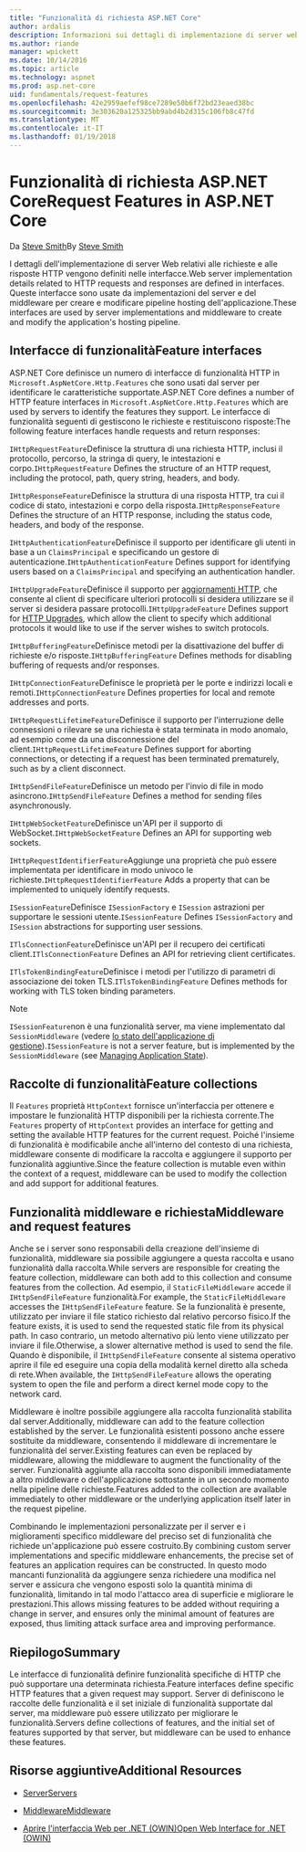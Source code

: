 ```yaml
---
title: "Funzionalità di richiesta ASP.NET Core"
author: ardalis
description: Informazioni sui dettagli di implementazione di server web relativi a richieste HTTP e le risposte che sono definite nelle interfacce per ASP.NET Core.
ms.author: riande
manager: wpickett
ms.date: 10/14/2016
ms.topic: article
ms.technology: aspnet
ms.prod: asp.net-core
uid: fundamentals/request-features
ms.openlocfilehash: 42e2959aefef98ce7289e50b6f72bd23eaed38bc
ms.sourcegitcommit: 3e303620a125325bb9abd4b2d315c106fb8c47fd
ms.translationtype: MT
ms.contentlocale: it-IT
ms.lasthandoff: 01/19/2018
---
```

# <a name="request-features-in-aspnet-core"></a><span data-ttu-id="f07dd-103">Funzionalità di richiesta ASP.NET Core</span><span class="sxs-lookup"><span data-stu-id="f07dd-103">Request Features in ASP.NET Core</span></span>

<span data-ttu-id="f07dd-104">Da [Steve Smith](https://ardalis.com/)</span><span class="sxs-lookup"><span data-stu-id="f07dd-104">By [Steve Smith](https://ardalis.com/)</span></span>

<span data-ttu-id="f07dd-105">I dettagli dell'implementazione di server Web relativi alle richieste e alle risposte HTTP vengono definiti nelle interfacce.</span><span class="sxs-lookup"><span data-stu-id="f07dd-105">Web server implementation details related to HTTP requests and responses are defined in interfaces.</span></span> <span data-ttu-id="f07dd-106">Queste interfacce sono usate da implementazioni del server e del middleware per creare e modificare pipeline hosting dell'applicazione.</span><span class="sxs-lookup"><span data-stu-id="f07dd-106">These interfaces are used by server implementations and middleware to create and modify the application's hosting pipeline.</span></span>

## <a name="feature-interfaces"></a><span data-ttu-id="f07dd-107">Interfacce di funzionalità</span><span class="sxs-lookup"><span data-stu-id="f07dd-107">Feature interfaces</span></span>

<span data-ttu-id="f07dd-108">ASP.NET Core definisce un numero di interfacce di funzionalità HTTP in `Microsoft.AspNetCore.Http.Features` che sono usati dal server per identificare le caratteristiche supportate.</span><span class="sxs-lookup"><span data-stu-id="f07dd-108">ASP.NET Core defines a number of HTTP feature interfaces in `Microsoft.AspNetCore.Http.Features` which are used by servers to identify the features they support.</span></span> <span data-ttu-id="f07dd-109">Le interfacce di funzionalità seguenti di gestiscono le richieste e restituiscono risposte:</span><span class="sxs-lookup"><span data-stu-id="f07dd-109">The following feature interfaces handle requests and return responses:</span></span>

<span data-ttu-id="f07dd-110">`IHttpRequestFeature`Definisce la struttura di una richiesta HTTP, inclusi il protocollo, percorso, la stringa di query, le intestazioni e corpo.</span><span class="sxs-lookup"><span data-stu-id="f07dd-110">`IHttpRequestFeature` Defines the structure of an HTTP request, including the protocol, path, query string, headers, and body.</span></span>

<span data-ttu-id="f07dd-111">`IHttpResponseFeature`Definisce la struttura di una risposta HTTP, tra cui il codice di stato, intestazioni e corpo della risposta.</span><span class="sxs-lookup"><span data-stu-id="f07dd-111">`IHttpResponseFeature` Defines the structure of an HTTP response, including the status code, headers, and body of the response.</span></span>

<span data-ttu-id="f07dd-112">`IHttpAuthenticationFeature`Definisce il supporto per identificare gli utenti in base a un `ClaimsPrincipal` e specificando un gestore di autenticazione.</span><span class="sxs-lookup"><span data-stu-id="f07dd-112">`IHttpAuthenticationFeature` Defines support for identifying users based on a `ClaimsPrincipal` and specifying an authentication handler.</span></span>

<span data-ttu-id="f07dd-113">`IHttpUpgradeFeature`Definisce il supporto per [aggiornamenti HTTP](https://tools.ietf.org/html/rfc2616.html#section-14.42), che consente al client di specificare ulteriori protocolli si desidera utilizzare se il server si desidera passare protocolli.</span><span class="sxs-lookup"><span data-stu-id="f07dd-113">`IHttpUpgradeFeature` Defines support for [HTTP Upgrades](https://tools.ietf.org/html/rfc2616.html#section-14.42), which allow the client to specify which additional protocols it would like to use if the server wishes to switch protocols.</span></span>

<span data-ttu-id="f07dd-114">`IHttpBufferingFeature`Definisce metodi per la disattivazione del buffer di richieste e/o risposte.</span><span class="sxs-lookup"><span data-stu-id="f07dd-114">`IHttpBufferingFeature` Defines methods for disabling buffering of requests and/or responses.</span></span>

<span data-ttu-id="f07dd-115">`IHttpConnectionFeature`Definisce le proprietà per le porte e indirizzi locali e remoti.</span><span class="sxs-lookup"><span data-stu-id="f07dd-115">`IHttpConnectionFeature` Defines properties for local and remote addresses and ports.</span></span>

<span data-ttu-id="f07dd-116">`IHttpRequestLifetimeFeature`Definisce il supporto per l'interruzione delle connessioni o rilevare se una richiesta è stata terminata in modo anomalo, ad esempio come da una disconnessione del client.</span><span class="sxs-lookup"><span data-stu-id="f07dd-116">`IHttpRequestLifetimeFeature` Defines support for aborting connections, or detecting if a request has been terminated prematurely, such as by a client disconnect.</span></span>

<span data-ttu-id="f07dd-117">`IHttpSendFileFeature`Definisce un metodo per l'invio di file in modo asincrono.</span><span class="sxs-lookup"><span data-stu-id="f07dd-117">`IHttpSendFileFeature` Defines a method for sending files asynchronously.</span></span>

<span data-ttu-id="f07dd-118">`IHttpWebSocketFeature`Definisce un'API per il supporto di WebSocket.</span><span class="sxs-lookup"><span data-stu-id="f07dd-118">`IHttpWebSocketFeature` Defines an API for supporting web sockets.</span></span>

<span data-ttu-id="f07dd-119">`IHttpRequestIdentifierFeature`Aggiunge una proprietà che può essere implementata per identificare in modo univoco le richieste.</span><span class="sxs-lookup"><span data-stu-id="f07dd-119">`IHttpRequestIdentifierFeature` Adds a property that can be implemented to uniquely identify requests.</span></span>

<span data-ttu-id="f07dd-120">`ISessionFeature`Definisce `ISessionFactory` e `ISession` astrazioni per supportare le sessioni utente.</span><span class="sxs-lookup"><span data-stu-id="f07dd-120">`ISessionFeature` Defines `ISessionFactory` and `ISession` abstractions for supporting user sessions.</span></span>

<span data-ttu-id="f07dd-121">`ITlsConnectionFeature`Definisce un'API per il recupero dei certificati client.</span><span class="sxs-lookup"><span data-stu-id="f07dd-121">`ITlsConnectionFeature` Defines an API for retrieving client certificates.</span></span>

<span data-ttu-id="f07dd-122">`ITlsTokenBindingFeature`Definisce i metodi per l'utilizzo di parametri di associazione dei token TLS.</span><span class="sxs-lookup"><span data-stu-id="f07dd-122">`ITlsTokenBindingFeature` Defines methods for working with TLS token binding parameters.</span></span>

> [!NOTE]
> <span data-ttu-id="f07dd-123">`ISessionFeature`non è una funzionalità server, ma viene implementato dal `SessionMiddleware` (vedere [lo stato dell'applicazione di gestione](app-state.md)).</span><span class="sxs-lookup"><span data-stu-id="f07dd-123">`ISessionFeature` is not a server feature, but is implemented by the `SessionMiddleware` (see [Managing Application State](app-state.md)).</span></span>

## <a name="feature-collections"></a><span data-ttu-id="f07dd-124">Raccolte di funzionalità</span><span class="sxs-lookup"><span data-stu-id="f07dd-124">Feature collections</span></span>

<span data-ttu-id="f07dd-125">Il `Features` proprietà `HttpContext` fornisce un'interfaccia per ottenere e impostare le funzionalità HTTP disponibili per la richiesta corrente.</span><span class="sxs-lookup"><span data-stu-id="f07dd-125">The `Features` property of `HttpContext` provides an interface for getting and setting the available HTTP features for the current request.</span></span> <span data-ttu-id="f07dd-126">Poiché l'insieme di funzionalità è modificabile anche all'interno del contesto di una richiesta, middleware consente di modificare la raccolta e aggiungere il supporto per funzionalità aggiuntive.</span><span class="sxs-lookup"><span data-stu-id="f07dd-126">Since the feature collection is mutable even within the context of a request, middleware can be used to modify the collection and add support for additional features.</span></span>

## <a name="middleware-and-request-features"></a><span data-ttu-id="f07dd-127">Funzionalità middleware e richiesta</span><span class="sxs-lookup"><span data-stu-id="f07dd-127">Middleware and request features</span></span>

<span data-ttu-id="f07dd-128">Anche se i server sono responsabili della creazione dell'insieme di funzionalità, middleware sia possibile aggiungere a questa raccolta e usano funzionalità dalla raccolta.</span><span class="sxs-lookup"><span data-stu-id="f07dd-128">While servers are responsible for creating the feature collection, middleware can both add to this collection and consume features from the collection.</span></span> <span data-ttu-id="f07dd-129">Ad esempio, il `StaticFileMiddleware` accede il `IHttpSendFileFeature` funzionalità.</span><span class="sxs-lookup"><span data-stu-id="f07dd-129">For example, the `StaticFileMiddleware` accesses the `IHttpSendFileFeature` feature.</span></span> <span data-ttu-id="f07dd-130">Se la funzionalità è presente, utilizzato per inviare il file statico richiesto dal relativo percorso fisico.</span><span class="sxs-lookup"><span data-stu-id="f07dd-130">If the feature exists, it is used to send the requested static file from its physical path.</span></span> <span data-ttu-id="f07dd-131">In caso contrario, un metodo alternativo più lento viene utilizzato per inviare il file.</span><span class="sxs-lookup"><span data-stu-id="f07dd-131">Otherwise, a slower alternative method is used to send the file.</span></span> <span data-ttu-id="f07dd-132">Quando è disponibile, il `IHttpSendFileFeature` consente al sistema operativo aprire il file ed eseguire una copia della modalità kernel diretto alla scheda di rete.</span><span class="sxs-lookup"><span data-stu-id="f07dd-132">When available, the `IHttpSendFileFeature` allows the operating system to open the file and perform a direct kernel mode copy to the network card.</span></span>

<span data-ttu-id="f07dd-133">Middleware è inoltre possibile aggiungere alla raccolta funzionalità stabilita dal server.</span><span class="sxs-lookup"><span data-stu-id="f07dd-133">Additionally, middleware can add to the feature collection established by the server.</span></span> <span data-ttu-id="f07dd-134">Le funzionalità esistenti possono anche essere sostituite da middleware, consentendo il middleware di incrementare le funzionalità del server.</span><span class="sxs-lookup"><span data-stu-id="f07dd-134">Existing features can even be replaced by middleware, allowing the middleware to augment the functionality of the server.</span></span> <span data-ttu-id="f07dd-135">Funzionalità aggiunte alla raccolta sono disponibili immediatamente a altro middleware o dell'applicazione sottostante in un secondo momento nella pipeline delle richieste.</span><span class="sxs-lookup"><span data-stu-id="f07dd-135">Features added to the collection are available immediately to other middleware or the underlying application itself later in the request pipeline.</span></span>

<span data-ttu-id="f07dd-136">Combinando le implementazioni personalizzate per il server e i miglioramenti specifico middleware del preciso set di funzionalità che richiede un'applicazione può essere costruito.</span><span class="sxs-lookup"><span data-stu-id="f07dd-136">By combining custom server implementations and specific middleware enhancements, the precise set of features an application requires can be constructed.</span></span> <span data-ttu-id="f07dd-137">In questo modo mancanti funzionalità da aggiungere senza richiedere una modifica nel server e assicura che vengono esposti solo la quantità minima di funzionalità, limitando in tal modo l'attacco area di superficie e migliorare le prestazioni.</span><span class="sxs-lookup"><span data-stu-id="f07dd-137">This allows missing features to be added without requiring a change in server, and ensures only the minimal amount of features are exposed, thus limiting attack surface area and improving performance.</span></span>

## <a name="summary"></a><span data-ttu-id="f07dd-138">Riepilogo</span><span class="sxs-lookup"><span data-stu-id="f07dd-138">Summary</span></span>

<span data-ttu-id="f07dd-139">Le interfacce di funzionalità definire funzionalità specifiche di HTTP che può supportare una determinata richiesta.</span><span class="sxs-lookup"><span data-stu-id="f07dd-139">Feature interfaces define specific HTTP features that a given request may support.</span></span> <span data-ttu-id="f07dd-140">Server di definiscono le raccolte delle funzionalità e il set iniziale di funzionalità supportate dal server, ma middleware può essere utilizzato per migliorare le funzionalità.</span><span class="sxs-lookup"><span data-stu-id="f07dd-140">Servers define collections of features, and the initial set of features supported by that server, but middleware can be used to enhance these features.</span></span>

## <a name="additional-resources"></a><span data-ttu-id="f07dd-141">Risorse aggiuntive</span><span class="sxs-lookup"><span data-stu-id="f07dd-141">Additional Resources</span></span>

* [<span data-ttu-id="f07dd-142">Server</span><span class="sxs-lookup"><span data-stu-id="f07dd-142">Servers</span></span>](servers/index.md)

* [<span data-ttu-id="f07dd-143">Middleware</span><span class="sxs-lookup"><span data-stu-id="f07dd-143">Middleware</span></span>](middleware.md)

* [<span data-ttu-id="f07dd-144">Aprire l'interfaccia Web per .NET (OWIN)</span><span class="sxs-lookup"><span data-stu-id="f07dd-144">Open Web Interface for .NET (OWIN)</span></span>](owin.md)
